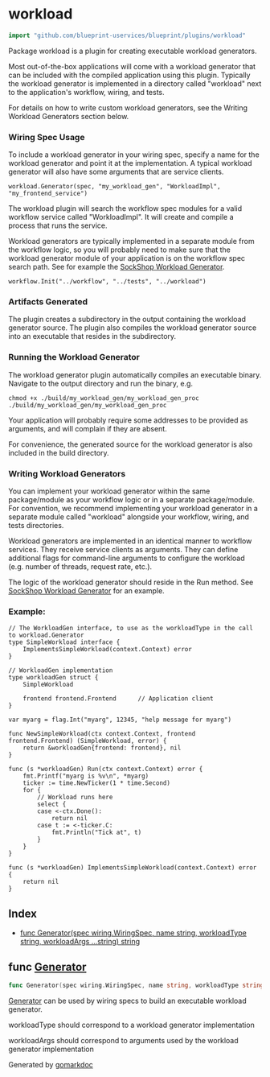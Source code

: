 <!-- Code generated by gomarkdoc. DO NOT EDIT -->

# workload

```go
import "github.com/blueprint-uservices/blueprint/plugins/workload"
```

Package workload is a plugin for creating executable workload generators.

Most out\-of\-the\-box applications will come with a workload generator that can be included with the compiled application using this plugin. Typically the workload generator is implemented in a directory called "workload" next to the application's workflow, wiring, and tests.

For details on how to write custom workload generators, see the Writing Workload Generators section below.

### Wiring Spec Usage

To include a workload generator in your wiring spec, specify a name for the workload generator and point it at the implementation. A typical workload generator will also have some arguments that are service clients.

```
workload.Generator(spec, "my_workload_gen", "WorkloadImpl", "my_frontend_service")
```

The workload plugin will search the workflow spec modules for a valid workflow service called "WorkloadImpl". It will create and compile a process that runs the service.

Workload generators are typically implemented in a separate module from the workflow logic, so you will probably need to make sure that the workload generator module of your application is on the workflow spec search path. See for example the [SockShop Workload Generator](<https://github.com/blueprint-uservices/blueprint/tree/main/examples/sockshop/workload/workloadgen/workload.go>).

```
workflow.Init("../workflow", "../tests", "../workload")
```

### Artifacts Generated

The plugin creates a subdirectory in the output containing the workload generator source. The plugin also compiles the workload generator source into an executable that resides in the subdirectory.

### Running the Workload Generator

The workload generator plugin automatically compiles an executable binary. Navigate to the output directory and run the binary, e.g.

```
chmod +x ./build/my_workload_gen/my_workload_gen_proc
./build/my_workload_gen/my_workload_gen_proc
```

Your application will probably require some addresses to be provided as arguments, and will complain if they are absent.

For convenience, the generated source for the workload generator is also included in the build directory.

### Writing Workload Generators

You can implement your workload generator within the same package/module as your workflow logic or in a separate package/module. For convention, we recommend implementing your workload generator in a separate module called "workload" alongside your workflow, wiring, and tests directories.

Workload generators are implemented in an identical manner to workflow services. They receive service clients as arguments. They can define additional flags for command\-line arguments to configure the workload \(e.g. number of threads, request rate, etc.\).

The logic of the workload generator should reside in the Run method. See [SockShop Workload Generator](<https://github.com/blueprint-uservices/blueprint/tree/main/examples/sockshop/workload/workloadgen/workload.go>) for an example.

### Example:

```
// The WorkloadGen interface, to use as the workloadType in the call to workload.Generator
type SimpleWorkload interface {
	ImplementsSimpleWorkload(context.Context) error
}

// WorkloadGen implementation
type workloadGen struct {
	SimpleWorkload

	frontend frontend.Frontend 		// Application client
}

var myarg = flag.Int("myarg", 12345, "help message for myarg")

func NewSimpleWorkload(ctx context.Context, frontend frontend.Frontend) (SimpleWorkload, error) {
	return &workloadGen{frontend: frontend}, nil
}

func (s *workloadGen) Run(ctx context.Context) error {
	fmt.Printf("myarg is %v\n", *myarg)
	ticker := time.NewTicker(1 * time.Second)
	for {
		// Workload runs here
		select {
		case <-ctx.Done():
			return nil
		case t := <-ticker.C:
			fmt.Println("Tick at", t)
		}
	}
}

func (s *workloadGen) ImplementsSimpleWorkload(context.Context) error {
	return nil
}
```

## Index

- [func Generator\(spec wiring.WiringSpec, name string, workloadType string, workloadArgs ...string\) string](<#Generator>)


<a name="Generator"></a>
## func [Generator](<https://github.com/blueprint-uservices/blueprint/blob/main/plugins/workload/wiring.go#L113>)

```go
func Generator(spec wiring.WiringSpec, name string, workloadType string, workloadArgs ...string) string
```

[Generator](<#Generator>) can be used by wiring specs to build an executable workload generator.

workloadType should correspond to a workload generator implementation

workloadArgs should correspond to arguments used by the workload generator implementation

Generated by [gomarkdoc](<https://github.com/princjef/gomarkdoc>)
